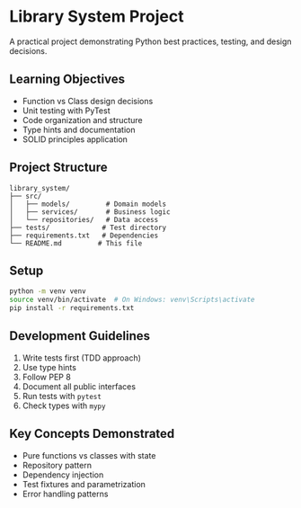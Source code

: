 # Library System Project

A practical project demonstrating Python best practices, testing, and design decisions.

## Learning Objectives
- Function vs Class design decisions
- Unit testing with PyTest
- Code organization and structure
- Type hints and documentation
- SOLID principles application

## Project Structure
```
library_system/
├── src/
│   ├── models/         # Domain models
│   ├── services/       # Business logic
│   └── repositories/   # Data access
├── tests/             # Test directory
├── requirements.txt   # Dependencies
└── README.md         # This file
```

## Setup
```bash
python -m venv venv
source venv/bin/activate  # On Windows: venv\Scripts\activate
pip install -r requirements.txt
```

## Development Guidelines
1. Write tests first (TDD approach)
2. Use type hints
3. Follow PEP 8
4. Document all public interfaces
5. Run tests with `pytest`
6. Check types with `mypy`

## Key Concepts Demonstrated
- Pure functions vs classes with state
- Repository pattern
- Dependency injection
- Test fixtures and parametrization
- Error handling patterns 